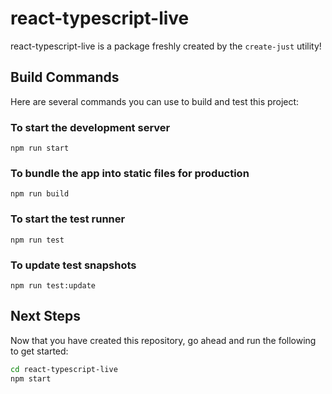 # react-typescript-live

react-typescript-live is a package freshly created by the `create-just` utility!

## Build Commands

Here are several commands you can use to build and test this project:

### To start the development server

```
npm run start
```

### To bundle the app into static files for production

```
npm run build
```

### To start the test runner

```
npm run test
```

### To update test snapshots

```
npm run test:update
```

## Next Steps

Now that you have created this repository, go ahead and run the following to get started:

```sh
cd react-typescript-live
npm start
```
